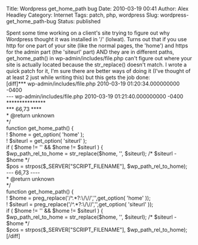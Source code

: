 Title: Wordpress get_home_path bug
Date: 2010-03-19 00:41
Author: Alex Headley
Category: Internet
Tags: patch, php, wordpress
Slug: wordpress-get_home_path-bug
Status: published

Spent some time working on a client's site trying to figure out why
Wordpress thought it was installed in '/' (lolwat). Turns out that if
you use http for one part of your site (like the normal pages, the
'home') and https for the admin part (the 'siteurl' part) AND they are
in different paths, get\_home\_path() in wp-admin/includes/file.php
can't figure out where your site is actually located because the
str\_replace() doesn't match. I wrote a quick patch for it, I'm sure
there are better ways of doing it (I've thought of at least 2 just while
writing this) but this gets the job done:  
[diff]\*\*\* wp-admin/includes/file.php 2010-03-19
01:20:34.000000000 -0400  
--- wp-admin/includes/file.php 2010-03-19 01:21:40.000000000 -0400  
\*\*\*\*\*\*\*\*\*\*\*\*\*\*\*  
\*\*\* 66,73 \*\*\*\*  
\* @return unknown  
\*/  
function get\_home\_path() {  
! \$home = get\_option( 'home' );  
! \$siteurl = get\_option( 'siteurl' );  
if ( \$home != '' && \$home != \$siteurl ) {  
\$wp\_path\_rel\_to\_home = str\_replace(\$home, '', \$siteurl); /\*
\$siteurl - \$home \*/  
\$pos = strpos(\$\_SERVER["SCRIPT\_FILENAME"],
\$wp\_path\_rel\_to\_home);  
--- 66,73 ----  
\* @return unknown  
\*/  
function get\_home\_path() {  
! \$home = preg\_replace('/\^.\*?:\\/\\//','',get\_option( 'home' ));  
! \$siteurl = preg\_replace('/\^.\*?:\\/\\//','',get\_option( 'siteurl'
));  
if ( \$home != '' && \$home != \$siteurl ) {  
\$wp\_path\_rel\_to\_home = str\_replace(\$home, '', \$siteurl); /\*
\$siteurl - \$home \*/  
\$pos = strpos(\$\_SERVER["SCRIPT\_FILENAME"],
\$wp\_path\_rel\_to\_home);[/diff]

